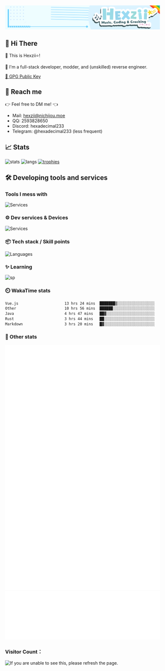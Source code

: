 <p align="center">
<img src="./Frame 10.svg" alt="banner">
</p>

## 👋 Hi There

🚀 This is Hexzii⭐!

🛜 I'm a full-stack developer, modder, and (unskilled) reverse engineer.

[🔑 GPG Public Key](https://github.com/hexadecimal233.gpg)

## 📱 Reach me

👉 Feel free to DM me! 👈

- Mail: [hexzii@nichijou.moe](mailto:hexzii@nichijou.moe)
- QQ: 2593828650
- Discord: hexadecimal233
- Telegram: @hexadecimal233 (less frequent)

## 📈 Stats

![stats](https://github-readme-stats.vercel.app/api?username=hexadecimal233&theme=dracula&show_icons=true)
![langs](https://github-readme-stats.vercel.app/api/top-langs/?username=hexadecimal233&theme=dracula&layout=compact)
[![trophies](https://github-profile-trophy.vercel.app/?username=hexadecimal233)](https://github.com/ryo-ma/github-profile-trophy)

## 🛠️ Developing tools and services

### Tools I mess with

![Services](https://skillicons.dev/icons?i=pnpm,bun,git,gradle,idea,androidstudio,visualstudio,vscode,neovim,postman,ai,ae,ps)

### ⚙ Dev services & Devices

![Services](https://skillicons.dev/icons?i=arduino,docker,bash,github,npm,vercel,cloudflare,gradle,githubactions,figma)

### 📦 Tech stack / Skill points

![Languages](https://skillicons.dev/icons?i=java,nodejs,html,css,js,typescript,vue,nuxtjs,astro,py,cs,dotnet,rust,markdown,regex,tauri)

### ✨ Learning

![sp](https://skillicons.dev/icons?i=mongodb,blender,cpp,godot,unity,dart,go,kotlin,latex,nix,opencv,wasm,react,qt)

### ⏲️ WakaTime stats

<!--START_SECTION:waka-->

```txt
Vue.js                     13 hrs 24 mins  ███████▒░░░░░░░░░░░░░░░░░   29.24 %
Other                      10 hrs 56 mins  ██████░░░░░░░░░░░░░░░░░░░   23.87 %
Java                       4 hrs 47 mins   ██▓░░░░░░░░░░░░░░░░░░░░░░   10.44 %
Rust                       3 hrs 44 mins   ██░░░░░░░░░░░░░░░░░░░░░░░   08.16 %
Markdown                   3 hrs 20 mins   █▓░░░░░░░░░░░░░░░░░░░░░░░   07.29 %
```

<!--END_SECTION:waka-->

<!--

### My projects

... TODO: Add projects?

-->

### 🎵 Other stats

![netease](https://github.com/hexadecimal233/netease-cloud-music-card/blob/main/card.svg)
![steam](./metrics.plugin.steam.svg)

<h3>Visitor Count：</h3>
<img src="https://count.getloli.com/get/@6475578645547358_hm?theme=moebooru" alt="If you are unable to see this, please refresh the page.">
